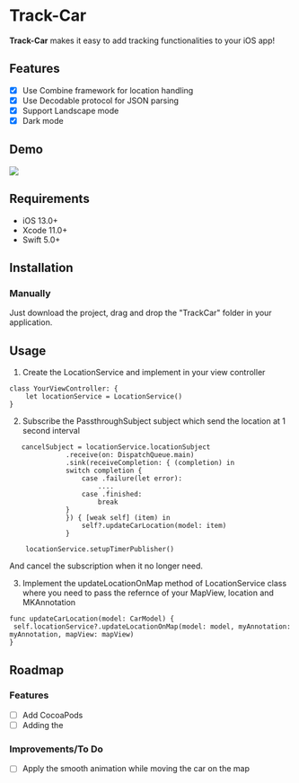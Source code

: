 # Track-Car
**Track-Car** makes it easy to add tracking functionalities to your iOS app! 

## Features
- [x] Use Combine framework for location handling
- [x] Use Decodable protocol for JSON parsing
- [x] Support Landscape mode
- [x] Dark mode

## Demo
![](https://github.com/ram2386/Track-Car/blob/master/Track%20car.gif)

## Requirements
 - iOS 13.0+
 - Xcode 11.0+
 - Swift 5.0+
 
## Installation
### Manually

Just download the project, drag and drop the "TrackCar" folder in your application.

## Usage
1. Create the LocationService and implement in your view controller
```
class YourViewController: {
    let locationService = LocationService()    
}
```

2. Subscribe the PassthroughSubject subject which send the location at 1 second interval
```
   cancelSubject = locationService.locationSubject
              .receive(on: DispatchQueue.main)
              .sink(receiveCompletion: { (completion) in
              switch completion {
                  case .failure(let error):
                      ....
                  case .finished:
                      break
              }
              }) { [weak self] (item) in
                  self?.updateCarLocation(model: item)
              }
    
    locationService.setupTimerPublisher()
```

And cancel the subscription when it no longer need.

3. Implement the updateLocationOnMap method of LocationService class where you need to pass the refernce of your MapView, location and MKAnnotation 
```
func updateCarLocation(model: CarModel) {
 self.locationService?.updateLocationOnMap(model: model, myAnnotation: myAnnotation, mapView: mapView)
}
```

## Roadmap
### Features

- [ ] Add CocoaPods
- [ ] Adding the 
 
### Improvements/To Do
- [ ] Apply the smooth animation while moving the car on the map
